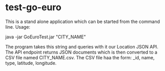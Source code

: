 # test-go-euro
This is a stand alone application which can be started from the command line.
Usage:

java -jar GoEuroTest.jar "CITY_NAME"

The program takes this string and queries with it our Location JSON API.
The API endpoint returns JSON documents which is then converted to a CSV file
named CITY_NAME.csv. The CSV file haa the form: _id, name, type, latitude, longitude.
